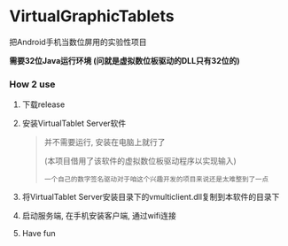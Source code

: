 # VirtualGraphicTablets
把Android手机当数位屏用的实验性项目

**需要32位Java运行环境 (问就是虚拟数位板驱动的DLL只有32位的)**

### How 2 use

1. 下载release

2. 安装VirtualTablet Server软件

   > 并不需要运行, 安装在电脑上就行了
   >
   > (本项目借用了该软件的虚拟数位板驱动程序以实现输入)
   >
   > ```一个自己的数字签名驱动对于咱这个兴趣开发的项目来说还是太难整到了一点```

3. 将VirtualTablet Server安装目录下的vmulticlient.dll复制到本软件的目录下

3. 启动服务端, 在手机安装客户端, 通过wifi连接

4. Have fun

